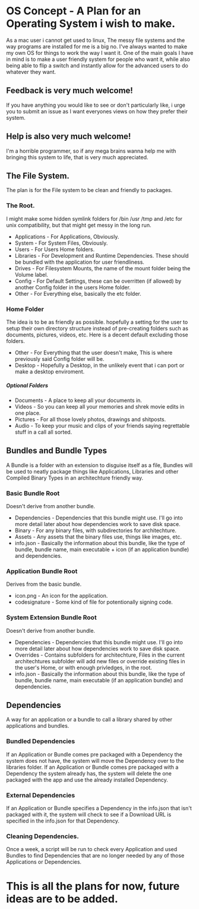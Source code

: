 # OS Concept - A Plan for an Operating System i wish to make.
As a mac user i cannot get used to linux, The messy file systems and the way programs are installed for me is a big no. I've always wanted to make my own OS for things to work the way I want it.
One of the main goals I have in mind is to make a user friendly system for people who want it, while also being able to flip a switch and instantly allow for the advanced users to do whatever they want.

## Feedback is very much welcome! 
If you have anything you would like to see or don't particularly like, i urge you to submit an issue as I want everyones views on how they prefer their system.
## Help is also very much welcome!
I'm a horrible programmer, so if any mega brains wanna help me with bringing this system to life, that is very much appreciated.

## The File System.
The plan is for the File system to be clean and friendly to packages.
### The Root.
I might make some hidden symlink folders for /bin /usr /tmp and /etc for unix compatibility, but that might get messy in the long run.
- Applications      - For Applications, Obviously.
- System            - For System Files, Obviously.
- Users             - For Users Home folders. 
- Libraries         - For Development and Runtime Dependencies. These should be bundled with the application for user friendliness.
- Drives            - For Filesystem Mounts, the name of the mount folder being the Volume label.
- Config            - For Default Settings, these can be overritten (if allowed) by another Config folder in the users Home folder.
- Other             - For Everything else, basically the etc folder.

### Home Folder
The idea is to be as friendly as possible. hopefully a setting for the user to setup their own directory structure instead of pre-creating folders such as documents, pictures, videos, etc. Here is a decent default excluding those folders.
- Other             - For Everything that the user doesn't make, This is where previously said Config folder will be.
- Desktop           - Hopefully a Desktop, in the unlikely event that i can port or make a desktop enviroment. 
##### Optional Folders
- Documents         - A place to keep all your documents in.
- Videos            - So you can keep all your memories and shrek movie edits in one place.
- Pictures          - For all those lovely photos, drawings and shitposts.
- Audio             - To keep your music and clips of your friends saying regrettable stuff in a call all sorted.

## Bundles and Bundle Types
A Bundle is a folder with an extension to disguise itself as a file, Bundles will be used to neatly package things like Applications, Libraries and other Compiled Binary Types in an architechture friendly way.
### Basic Bundle Root
Doesn't derive from another bundle.
- Dependencies      - Dependencies that this bundle might use. I'll go into more detail later about how dependencies work to save disk space.
- Binary            - For any binary files, with subdirectories for architechture.
- Assets            - Any assets that the binary files use, things like images, etc.
- info.json         - Basically the information about this bundle, like the type of bundle, bundle name, main executable + icon (if an application bundle) and dependencies.

### Application Bundle Root
Derives from the basic bundle.
- icon.png          - An icon for the application.
- codesignature     - Some kind of file for potentionally signing code.

### System Extension Bundle Root
Doesn't derive from another bundle.
- Dependencies      - Dependencies that this bundle might use. I'll go into more detail later about how dependencies work to save disk space.
- Overrides         - Contains subfolders for architechture, Files in the current architechtures subfolder will add new files or override existing files in the user's Home, or with enough privledges, in the root.
- info.json         - Basically the information about this bundle, like the type of bundle, bundle name, main executable (if an application bundle) and dependencies.

## Dependencies 
A way for an application or a bundle to call a library shared by other applications and bundles.
### Bundled Dependencies
If an Application or Bundle comes pre packaged with a Dependency the system does not have, the system will move the Dependency over to the libraries folder.
If an Application or Bundle comes pre packaged with a Dependency the system already has, the system will delete the one packaged with the app and use the already installed Dependency.

### External Dependencies
If an Application or Bundle specifies a Dependency in the info.json that isn't packaged with it, the system will check to see if a Download URL is specified in the info.json for that Dependency.

### Cleaning Dependencies.
Once a week, a script will be run to check every Application and used Bundles to find Dependencies that are no longer needed by any of those Applications or Dependencies.

# This is all the plans for now, future ideas are to be added.
